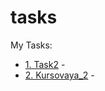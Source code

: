 # tasks
My Tasks:  

* [1. Task2](http://../ "Task2") -   
* [2. Kursovaya_2](http://../ "Kursovaya_2") -  
